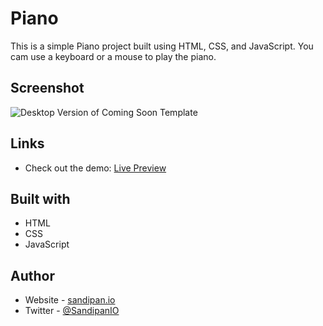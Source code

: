 # Piano

This is a simple Piano project built using HTML, CSS, and JavaScript. You cam use a keyboard or a mouse to play the piano.

## Screenshot

![Desktop Version of Coming Soon Template](https://github.com/SandipanIO/piano/blob/main/screenshots/piano.png)

## Links

- Check out the demo: [Live Preview](https://sandipan-piano.netlify.app/)

## Built with

- HTML
- CSS
- JavaScript

## Author

- Website - [sandipan.io](https://sandipan.io)
- Twitter - [@SandipanIO](https://www.twitter.com/SandipanIO)